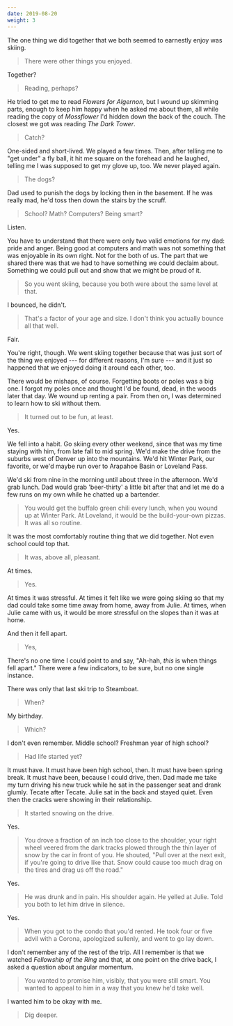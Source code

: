 ```yaml
---
date: 2019-08-20
weight: 3
---
```


The one thing we did together that we both seemed to earnestly enjoy was skiing.

> There were other things you enjoyed.

Together?

> Reading, perhaps?

He tried to get me to read *Flowers for Algernon*, but I wound up skimming parts, enough to keep him happy when he asked me about them, all while reading the copy of *Mossflower* I'd hidden down the back of the couch. The closest we got was reading *The Dark Tower*.

> Catch?

One-sided and short-lived. We played a few times. Then, after telling me to "get under" a fly ball, it hit me square on the forehead and he laughed, telling me I was supposed to get my glove up, too. We never played again.

> The dogs?

<div class="verse">Dad used to punish the dogs
    by locking then in the basement.
If he was really mad,
    he'd toss then down the stairs by the scruff.</div>

> School? Math? Computers? Being smart?

Listen.

You have to understand that there were only two valid emotions for my dad: pride and anger. Being good at computers and math was not something that was enjoyable in its own right. Not for the both of us. The part that we shared there was that we had to have something we could declaim about. Something we could pull out and show that we might be proud of it.

> So you went skiing, because you both were about the same level at that.

I bounced, he didn't.

> That's a factor of your age and size. I don't think you actually bounce all that well.

Fair.

You're right, though. We went skiing together because that was just sort of the thing we enjoyed --- for different reasons, I'm sure --- and it just so happened that we enjoyed doing it around each other, too.

There would be mishaps, of course. Forgetting boots or poles was a big one. I forgot my poles once and thought I'd be found, dead, in the woods later that day. We wound up renting a pair. From then on, I was determined to learn how to ski without them.

> It turned out to be fun, at least.

Yes.

We fell into a habit. Go skiing every other weekend, since that was my time staying with him, from late fall to mid spring. We'd make the drive from the suburbs west of Denver up into the mountains. We'd hit Winter Park, our favorite, or we'd maybe run over to Arapahoe Basin or Loveland Pass.

We'd ski from nine in the morning until about three in the afternoon. We'd grab lunch. Dad would grab 'beer-thirty' a little bit after that and let me do a few runs on my own while he chatted up a bartender.

> You would get the buffalo green chili every lunch, when you wound up at Winter Park. At Loveland, it would be the build-your-own pizzas. It was all so routine.

It was the most comfortably routine thing that we did together. Not even school could top that.

> It was, above all, pleasant.

At times.

> Yes.

At times it was stressful. At times it felt like we were going skiing so that my dad could take some time away from home, away from Julie. At times, when Julie came with us, it would be more stressful on the slopes than it was at home.

And then it fell apart.

> Yes,

There's no one time I could point to and say, "Ah-hah, *this* is when things fell apart." There were a few indicators, to be sure, but no one single instance.

There was only that last ski trip to Steamboat.

> When?

My birthday.

> Which?

I don't even remember. Middle school? Freshman year of high school?

> Had life started yet?

It must have. It must have been high school, then. It must have been spring break. It must have been, because I could drive, then. Dad made me take my turn driving his new truck while he sat in the passenger seat and drank glumly. Tecate after Tecate. Julie sat in the back and stayed quiet. Even then the cracks were showing in their relationship.

> It started snowing on the drive.

Yes.

> You drove a fraction of an inch too close to the shoulder, your right wheel veered from the dark tracks plowed through the thin layer of snow by the car in front of you. He shouted, "Pull over at the next exit, if you're going to drive like that. Snow could cause too much drag on the tires and drag us off the road."

Yes.

> He was drunk and in pain. His shoulder again. He yelled at Julie. Told you both to let him drive in silence.

Yes.

> When you got to the condo that you'd rented. He took four or five advil with a Corona, apologized sullenly, and went to go lay down.

I don't remember any of the rest of the trip. All I remember is that we watched *Fellowship of the Ring* and that, at one point on the drive back, I asked a question about angular momentum.

> You wanted to promise him, visibly, that you were still smart. You wanted to appeal to him in a way that you knew he'd take well.

I wanted him to be okay with me.

> Dig deeper.
